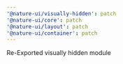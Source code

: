 ```yaml
---
'@nature-ui/visually-hidden': patch
'@nature-ui/core': patch
'@nature-ui/layout': patch
'@nature-ui/container': patch
---
```


Re-Exported visually hidden module
